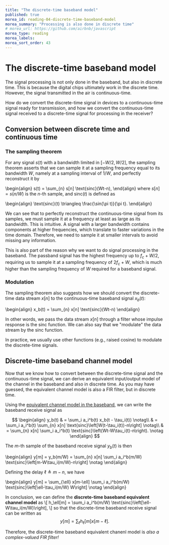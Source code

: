 ```yaml
---
title: "The discrete-time baseband model"
published: true
morea_id: reading-04-discrete-time-baseband-model
morea_summary: "Processing is also done in discrete time"
# morea_url: https://github.com/airbnb/javascript
morea_type: reading
morea_labels:
morea_sort_order: 43
---
```


# The discrete-time baseband model

The signal processing is not only done in the baseband, but also in discrete time. This is because the digital chips ultimately work in the discrete time. However, the signal transmitted in the air is continuous-time. 

How do we convert the discrete-time signal in devices to a continuous-time signal ready for transmission, and how we convert the continuous-time signal received to a discrete-time signal for processing in the receiver?

## Conversion between discrete time and continuous time

### The sampling theorem

For any signal $s(t)$ with a bandwidth limited in $[-W/2, W/2]$, the sampling theorem asserts that we can sample it at a sampling frequency equal to its bandwidth $W$, namely at a sampling interval of $1/W$, and perfectly reconstruct it by

\begin{align}
  s(t) = \sum_{n} s[n] \text{sinc}(Wt-n),
\end{align}
where $s[n] = s(n/W)$ is the $n$-th sample, and $\text{sinc}(t)$ is defined as

\begin{align}
  \text{sinc}(t) \triangleq \frac{\sin(\pi t)}{\pi t}.
\end{align}

We can see that to perfectly reconstruct the continuous-time signal from its samples, we must sample it at a frequency at least as large as its bandwidth. This is intuitive. A signal with a larger bandwidth contains components at higher frequencies, which translate to faster variations in the time domain. Therefore, we need to sample it at smaller intervals to avoid missing any information.

This is also part of the reason why we want to do signal processing in the baseband. The passband signal has the highest frequency up to $f_c+W/2$, requiring us to sample it at a sampling frequency of $2 f_c + W$, which is much higher than the sampling frequency of $W$ required for a baseband signal.

### Modulation

The sampling theorem also suggests how we should convert the discrete-time data stream $x[n]$ to the continuous-time baseband signal $x_b(t)$:

\begin{align}
  x_b(t) = \sum_{n} x[n] \text{sinc}(Wt-n)
\end{align}

In other words, we pass the data stream $x[n]$ through a filter whose impulse response is the sinc function. We can also say that we "modulate" the data stream by the sinc function. 

In practice, we usually use other functions (e.g., raised cosine) to modulate the discrete-time signals.

## Discrete-time baseband channel model
Now that we know how to convert between the discrete-time signal and the continuous-time signal, we can derive an equivalent input/output model of the channel in the baseband and also in discrete time. As you may have guessed, the equivalent channel model is also a FIR filter, but in discrete time. 

Using the [equivalent channel model in the baseband](reading-04-baseband-equivalent-model.html), we can write the baseband receive signal as

$$
\begin{align}
  y_b(t)  & = \sum_i a_i^b(t) x_b(t - \tau_i(t)) \notag\\
          & = \sum_i a_i^b(t) \sum_{n} x[n] \text{sinc}\left[W(t-\tau_i(t))-n\right] \notag\\
          & = \sum_{n} x[n] \sum_i a_i^b(t) \text{sinc}\left(Wt-W\tau_i(t)-n\right). \notag
\end{align}
$$

The $m$-th sample of the baseband receive signal $y_b(t)$ is then

\begin{align}
  y[m] = y_b(m/W) = \sum_{n} x[n] \sum_i a_i^b(m/W) \text{sinc}\left[m-W\tau_i(m/W)-n\right] \notag
\end{align}

Defining the delay $\ell \triangleq m-n$, we have

\begin{align}
  y[m] = \sum_{\ell} x[m-\ell] \sum_i a_i^b(m/W) \text{sinc}\left[\ell-\tau_i(m/W) W\right] \notag
\end{align}

In conclusion, we can define the **discrete-time baseband equivalent channel model** as
\\[
  h_\ell[m] = \sum_i a_i^b(m/W) \text{sinc}\left[\ell-W\tau_i(m/W)\right],
\\]
so that the discrete-time baseband receive signal can be written as
$$
  y[m] = \sum_{\ell} h_\ell[m] x[m-\ell].
$$

Therefore, the discrete-time baseband equivalent chanenl model is *also a complex-valued FIR filter!*
